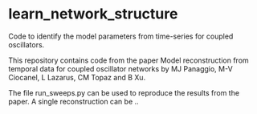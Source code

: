 # learn_network_structure
Code to identify the model parameters from time-series for coupled oscillators.

This repository contains code from the paper Model reconstruction from temporal data for coupled oscillator networks by MJ Panaggio, M-V Ciocanel, L Lazarus, CM Topaz and B Xu.  

The file run_sweeps.py can be used to reproduce the results from the paper.  A single reconstruction can be ..
